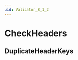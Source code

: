 ```yaml
---
uid: Validator_8_1_2
---
```


# CheckHeaders

## DuplicateHeaderKeys

<!-- Description, Properties, ... sections are auto-generated. -->
<!-- REPLACE ME AUTO-GENERATION -->

<!-- Uncomment to add extra details -->
<!--### Details-->

<!-- Uncomment to add example code -->
<!--### Example code-->
